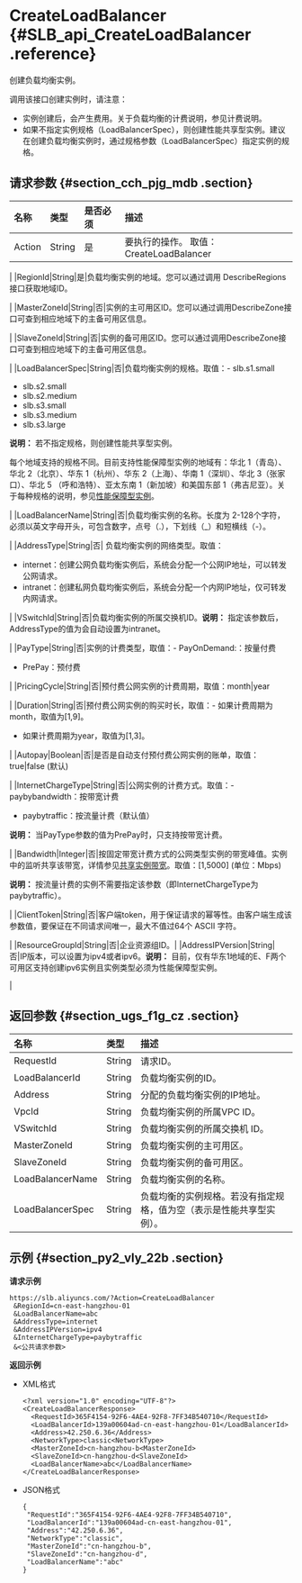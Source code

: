 # CreateLoadBalancer {#SLB_api_CreateLoadBalancer .reference}

创建负载均衡实例。

调用该接口创建实例时，请注意：

-   实例创建后，会产生费用。关于负载均衡的计费说明，参见计费说明。
-   如果不指定实例规格（LoadBalancerSpec），则创建性能共享型实例。建议在创建负载均衡实例时，通过规格参数（LoadBalancerSpec）指定实例的规格。

## 请求参数 {#section_cch_pjg_mdb .section}

|名称|类型|是否必须|描述|
|:-|:-|:---|:-|
|Action|String|是|要执行的操作。 取值：CreateLoadBalancer

|
|RegionId|String|是|负载均衡实例的地域。您可以通过调用 DescribeRegions接口获取地域ID。

|
|MasterZoneId|String|否|实例的主可用区ID。您可以通过调用DescribeZone接口可查到相应地域下的主备可用区信息。

|
|SlaveZoneId|String|否|实例的备可用区ID。您可以通过调用DescribeZone接口可查到相应地域下的主备可用区信息。

|
|LoadBalancerSpec|String|否|负载均衡实例的规格。取值：-   slb.s1.small
-   slb.s2.small
-   slb.s2.medium
-   slb.s3.small
-   slb.s3.medium
-   slb.s3.large

**说明：** 若不指定规格，则创建性能共享型实例。

每个地域支持的规格不同。目前支持性能保障型实例的地域有：华北 1（青岛）、华北 2（北京）、华东 1（杭州）、华东 2（上海）、华南 1（深圳）、华北 3（张家口）、华北 5 （呼和浩特）、亚太东南 1（新加坡）和美国东部 1（弗吉尼亚）。关于每种规格的说明，参见[性能保障型实例](../../../../cn.zh-CN/用户指南/负载均衡实例/性能保障型实例.md#)。

|
|LoadBalancerName|String|否|负载均衡实例的名称。长度为 2-128个字符，必须以英文字母开头，可包含数字，点号（.），下划线（\_）和短横线（-）。

|
|AddressType|String|否| 负载均衡实例的网络类型。取值：

 -   internet：创建公网负载均衡实例后，系统会分配一个公网IP地址，可以转发公网请求。
-   intranet：创建私网负载均衡实例后，系统会分配一个内网IP地址，仅可转发内网请求。

 |
|VSwitchId|String|否|负载均衡实例的所属交换机ID。**说明：** 指定该参数后，AddressType的值为会自动设置为intranet。

|
|PayType|String|否|实例的计费类型，取值：-   PayOnDemand:：按量付费
-   PrePay：预付费

|
|PricingCycle|String|否|预付费公网实例的计费周期，取值：month|year

|
|Duration|String|否|预付费公网实例的购买时长，取值：-   如果计费周期为month，取值为\[1,9\]。
-   如果计费周期为year，取值为\[1,3\]。

|
|Autopay|Boolean|否|是否是自动支付预付费公网实例的账单，取值：true|false \(默认\)

|
|InternetChargeType|String|否|公网实例的计费方式。取值：-   paybybandwidth：按带宽计费
-   paybytraffic：按流量计费（默认值）

**说明：** 当PayType参数的值为PrePay时，只支持按带宽计费。

|
|Bandwidth|Integer|否|按固定带宽计费方式的公网类型实例的带宽峰值。实例中的监听共享该带宽，详情参见[共享实例带宽](../../../../cn.zh-CN/用户指南/监听/共享实例带宽.md#)。取值：\[1,5000\] \(单位：Mbps\)

**说明：** 按流量计费的实例不需要指定该参数（即InternetChargeType为paybytraffic）。

|
|ClientToken|String|否|客户端token，用于保证请求的幂等性。由客户端生成该参数值，要保证在不同请求间唯一，最大不值过64个 ASCII 字符。

|
|ResourceGroupId|String|否|企业资源组ID。|
|AddressIPVersion|String|否|IP版本，可以设置为ipv4或者ipv6。**说明：** 目前，仅有华东1地域的E、F两个可用区支持创建ipv6实例且实例类型必须为性能保障型实例。

|

## 返回参数 {#section_ugs_f1g_cz .section}

|名称|类型|描述|
|:-|:-|:-|
|RequestId|String|请求ID。|
|LoadBalancerId|String|负载均衡实例的ID。|
|Address|String|分配的负载均衡实例的IP地址。|
|VpcId|String|负载均衡实例的所属VPC ID。|
|VSwitchId|String|负载均衡实例的所属交换机 ID。|
|MasterZoneId|String|负载均衡实例的主可用区。|
|SlaveZoneId|String|负载均衡实例的备可用区。|
|LoadBalancerName|String|负载均衡实例的名称。|
|LoadBalancerSpec|String|负载均衡的实例规格。若没有指定规格，值为空（表示是性能共享型实例）。|

## 示例 {#section_py2_vly_22b .section}

**请求示例**

``` {#para1}
https://slb.aliyuncs.com/?Action=CreateLoadBalancer
 &RegionId=cn-east-hangzhou-01
 &LoadBalancerName=abc
 &AddressType=internet
 &AddressIPVersion=ipv4
 &InternetChargeType=paybytraffic
 &<公共请求参数>
```

**返回示例**

-   XML格式

    ```
    <?xml version="1.0" encoding="UTF-8"?>
    <CreateLoadBalancerResponse>
      <RequestId>365F4154-92F6-4AE4-92F8-7FF34B540710</RequestId>
      <LoadBalancerId>139a00604ad-cn-east-hangzhou-01</LoadBalancerId>
      <Address>42.250.6.36</Address>
      <NetworkType>classic<NetworkType>
      <MasterZoneId>cn-hangzhou-b<MasterZoneId>
      <SlaveZoneId>cn-hangzhou-d<SlaveZoneId>
      <LoadBalancerName>abc</LoadBalancerName>
    </CreateLoadBalancerResponse>
    ```

-   JSON格式

    ```
    {
     "RequestId":"365F4154-92F6-4AE4-92F8-7FF34B540710",
     "LoadBalancerId":"139a00604ad-cn-east-hangzhou-01",
     "Address":"42.250.6.36",
     "NetworkType":"classic",
     "MasterZoneId":"cn-hangzhou-b",
     "SlaveZoneId":"cn-hangzhou-d",
     "LoadBalancerName":"abc"
    }
    ```


